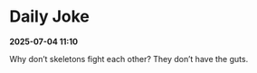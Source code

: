 # Daily Joke

**2025-07-04 11:10**

Why don’t skeletons fight each other? They don’t have the guts.
